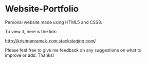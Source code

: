 # Website-Portfolio
Personal website made using HTML5 and CSS3. 


To view it, here is the link:

http://krishnanramak-com.stackstaging.com/

Please feel free to give me feedback on any suggestions on what to improve or add. Thanks!
